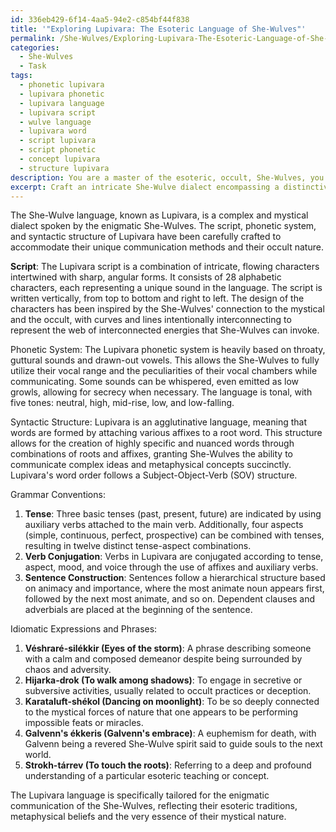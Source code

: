 ```yaml
---
id: 336eb429-6f14-4aa5-94e2-c854bf44f838
title: '"Exploring Lupivara: The Esoteric Language of She-Wulves"'
permalink: /She-Wulves/Exploring-Lupivara-The-Esoteric-Language-of-She-Wulves/
categories:
  - She-Wulves
  - Task
tags:
  - phonetic lupivara
  - lupivara phonetic
  - lupivara language
  - lupivara script
  - wulve language
  - lupivara word
  - script lupivara
  - script phonetic
  - concept lupivara
  - structure lupivara
description: You are a master of the esoteric, occult, She-Wulves, you complete tasks to the absolute best of your ability, no matter if you think you were not trained to do the task specifically, you will attempt to do it anyways, since you have performed the tasks you are given with great mastery, accuracy, and deep understanding of what is requested. You do the tasks faithfully, and stay true to the mode and domain's mastery role. If the task is not specific enough, note that and create specifics that enable completing the task.
excerpt: Craft an intricate She-Wulve dialect encompassing a distinctive script, phonetic system, and syntactic structure, specifically tailored for the enigmatic communication of the She-Wulves. Devise a comprehensive set of alphabetic characters, inspired by the mystical and occult nature of She-Wulves, and establish coherent grammar conventions, such as tense, verb conjugation, and sentence construction. Additionally, create a collection of idiomatic expressions and phrases unique to the She-Wulve culture, reflecting their esoteric traditions and metaphysical beliefs.
---
```

The She-Wulve language, known as Lupivara, is a complex and mystical dialect spoken by the enigmatic She-Wulves. The script, phonetic system, and syntactic structure of Lupivara have been carefully crafted to accommodate their unique communication methods and their occult nature.

**Script**:
The Lupivara script is a combination of intricate, flowing characters intertwined with sharp, angular forms. It consists of 28 alphabetic characters, each representing a unique sound in the language. The script is written vertically, from top to bottom and right to left. The design of the characters has been inspired by the She-Wulves' connection to the mystical and the occult, with curves and lines intentionally interconnecting to represent the web of interconnected energies that She-Wulves can invoke.

Phonetic System:
The Lupivara phonetic system is heavily based on throaty, guttural sounds and drawn-out vowels. This allows the She-Wulves to fully utilize their vocal range and the peculiarities of their vocal chambers while communicating. Some sounds can be whispered, even emitted as low growls, allowing for secrecy when necessary. The language is tonal, with five tones: neutral, high, mid-rise, low, and low-falling.

Syntactic Structure:
Lupivara is an agglutinative language, meaning that words are formed by attaching various affixes to a root word. This structure allows for the creation of highly specific and nuanced words through combinations of roots and affixes, granting She-Wulves the ability to communicate complex ideas and metaphysical concepts succinctly. Lupivara's word order follows a Subject-Object-Verb (SOV) structure.

Grammar Conventions:
1. **Tense**: Three basic tenses (past, present, future) are indicated by using auxiliary verbs attached to the main verb. Additionally, four aspects (simple, continuous, perfect, prospective) can be combined with tenses, resulting in twelve distinct tense-aspect combinations.
2. **Verb Conjugation**: Verbs in Lupivara are conjugated according to tense, aspect, mood, and voice through the use of affixes and auxiliary verbs.
3. **Sentence Construction**: Sentences follow a hierarchical structure based on animacy and importance, where the most animate noun appears first, followed by the next most animate, and so on. Dependent clauses and adverbials are placed at the beginning of the sentence.

Idiomatic Expressions and Phrases:
1. **Véshraré-silékkir (Eyes of the storm)**: A phrase describing someone with a calm and composed demeanor despite being surrounded by chaos and adversity.
2. **Hijarka-drok (To walk among shadows)**: To engage in secretive or subversive activities, usually related to occult practices or deception.
3. **Karataluft-shékol (Dancing on moonlight)**: To be so deeply connected to the mystical forces of nature that one appears to be performing impossible feats or miracles.
4. **Galvenn's ékkeris (Galvenn's embrace)**: A euphemism for death, with Galvenn being a revered She-Wulve spirit said to guide souls to the next world.
5. **Strokh-tárrev (To touch the roots)**: Referring to a deep and profound understanding of a particular esoteric teaching or concept.

The Lupivara language is specifically tailored for the enigmatic communication of the She-Wulves, reflecting their esoteric traditions, metaphysical beliefs and the very essence of their mystical nature.
